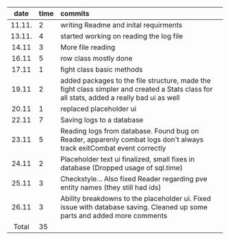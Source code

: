 | date | time | commits  |
| :----:|:-----| :-----|
| 11.11. | 2    | writing Readme and inital requirments|
| 13.11. | 4    | started working on reading the log file|
| 14.11  | 3    | More file reading|
| 16.11 | 5 | row class mostly done |
| 17.11 | 1 | fight class basic methods |
| 19.11 | 2 | added packages to the file structure, made the fight class simpler and created a Stats class for all stats, added a really bad ui as well |
| 20.11 | 1 | replaced placeholder ui |
| 22.11 | 7 | Saving logs to a database |
| 23.11 | 5 | Reading logs from database. Found bug on Reader, apparenly combat logs don't always track exitCombat event correctly |
| 24.11 | 2 | Placeholder text ui finalized, small fixes in database (Dropped usage of sql.time) |
| 25.11 | 3 | Checkstyle... Also fixed Reader regarding pve entity names (they still had ids) |
| 26.11 | 3 | Ability breakdowns to the placeholder ui. Fixed issue with database saving. Cleaned up some parts and added more comments |
|Total | 35 |
